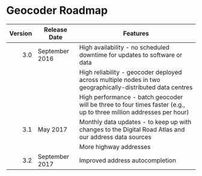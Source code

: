 # Geocoder Roadmap
Version | Release Date | Features
-------: | --------------- | -------------
3.0 | September 2016 | High availability - no scheduled downtime for updates to software or data
  ||| High reliability - geocoder deployed across multiple nodes in two geographically-distributed data centres
  ||| High performance - batch geocoder will be three to four times faster (e.g., up to three million addresses per hour)
3.1 | May 2017 | Monthly data updates - to keep up with changes to the Digital Road Atlas and our address data sources
  ||| More highway addresses
3.2 | September 2017 | Improved address autocompletion
